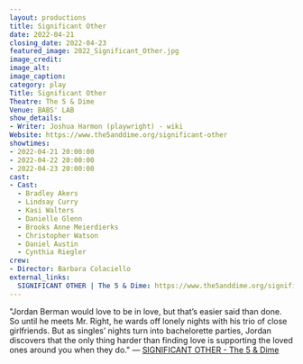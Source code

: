 ```yaml
---
layout: productions
title: Significant Other
date: 2022-04-21
closing_date: 2022-04-23
featured_image: 2022_Significant_Other.jpg
image_credit:
image_alt:
image_caption:
category: play
Title: Significant Other
Theatre: The 5 & Dime
Venue: BABS' LAB
show_details:
- Writer: Joshua Harmon (playwright) - wiki
Website: https://www.the5anddime.org/significant-other
showtimes:
- 2022-04-21 20:00:00
- 2022-04-22 20:00:00
- 2022-04-23 20:00:00
cast:
- Cast:
  - Bradley Akers
  - Lindsay Curry
  - Kasi Walters
  - Danielle Glenn
  - Brooks Anne Meierdierks
  - Christopher Watson
  - Daniel Austin
  - Cynthia Riegler
crew:
- Director: Barbara Colaciello
external_links:
  SIGNIFICANT OTHER | The 5 & Dime: https://www.the5anddime.org/significant-other
---
```

"Jordan Berman would love to be in love, but that’s easier said than done. So until he meets Mr. Right, he wards off lonely nights with his trio of close girlfriends. But as singles’ nights turn into bachelorette parties, Jordan discovers that the only thing harder than finding love is supporting the loved ones around you when they do." — [SIGNIFICANT OTHER - The 5 & Dime](https://www.the5anddime.org/significant-other)
